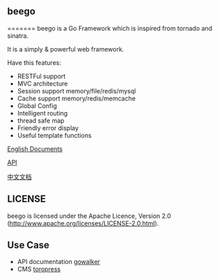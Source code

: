 ## beego
=======
beego is a Go Framework which is inspired from tornado and sinatra. 

It is a simply & powerful web framework.

Have this features:

* RESTFul support
* MVC architecture 
* Session support memory/file/redis/mysql
* Cache support memory/redis/memcache
* Global Config
* Intelligent routing
* thread safe map
* Friendly error display
* Useful template functions

[English Documents](https://github.com/astaxie/beego/tree/master/docs/en)

[API](http://gowalker.org/github.com/astaxie/beego)

[中文文档](https://github.com/astaxie/beego/tree/master/docs/zh)

## LICENSE
beego is licensed under the Apache Licence, Version 2.0
(http://www.apache.org/licenses/LICENSE-2.0.html).

## Use Case

- API documentation [gowalker](https://github.com/Unknwon/gowalker)
- CMS [toropress](https://github.com/insionng/toropress)

